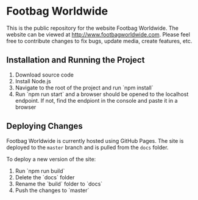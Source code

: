 # Footbag Worldwide

This is the public repository for the website Footbag Worldwide. The website can be viewed at http://www.footbagworldwide.com. Please feel free to contribute changes to fix bugs, update media, create features, etc.

## Installation and Running the Project

<ol>
  <li>Download source code</li>
  <li>Install Node.js</li>
  <li>Navigate to the root of the project and run `npm install`</li>
  <li>Run `npm run start` and a browser should be opened to the localhost endpoint. If not, find the endpiont in the console and paste it in a browser</li>
</ol>

## Deploying Changes

Footbag Worldwide is currently hosted using GitHub Pages. The site is deployed to the `master` branch and is pulled from the `docs` folder.

To deploy a new version of the site:

<ol>
  <li>Run `npm run build`</li>
  <li>Delete the `docs` folder</li>
  <li>Rename the `build` folder to `docs`</li>
  <li>Push the changes to `master`</li>
</ol>
